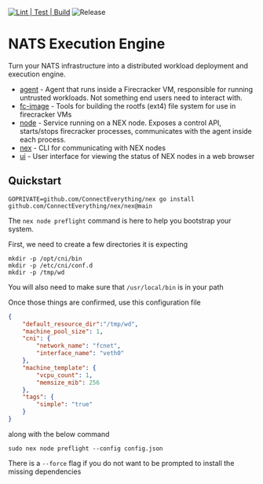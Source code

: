 [![Lint | Test | Build](https://github.com/ConnectEverything/nex/actions/workflows/build.yml/badge.svg)](https://github.com/ConnectEverything/nex/actions/workflows/build.yml)
![Release](https://github.com/ConnectEverything/nex/actions/workflows/release.yml/badge.svg)

# NATS Execution Engine
Turn your NATS infrastructure into a distributed workload deployment and execution engine.

* [agent](./agent) - Agent that runs inside a Firecracker VM, responsible for running untrusted workloads. Not something end users need to interact with.
* [fc-image](./agent/fc-image/) - Tools for building the rootfs (ext4) file system for use in firecracker VMs
* [node](./internal/node) - Service running on a NEX node. Exposes a control API, starts/stops firecracker processes, communicates with the agent inside each process.
* [nex](./nex) - CLI for communicating with NEX nodes
* [ui](./ui) - User interface for viewing the status of NEX nodes in a web browser


## Quickstart

`GOPRIVATE=github.com/ConnectEverything/nex go install github.com/ConnectEverything/nex/nex@main`

The `nex node preflight` command is here to help you bootstrap your system.  

First, we need to create a few directories it is expecting 
```
mkdir -p /opt/cni/bin
mkdir -p /etc/cni/conf.d
mkdir -p /tmp/wd
```
You will also need to make sure that `/usr/local/bin` is in your path

Once those things are confirmed, use this configuration file

```json
{
    "default_resource_dir":"/tmp/wd",
    "machine_pool_size": 1,
    "cni": {
        "network_name": "fcnet",
        "interface_name": "veth0"
    },
    "machine_template": {
        "vcpu_count": 1,
        "memsize_mib": 256
    },
    "tags": {
        "simple": "true"
    }
}
```

along with the below command 

`sudo nex node preflight --config config.json`

There is a `--force` flag if you do not want to be prompted to install the missing dependencies
